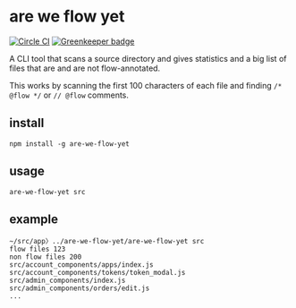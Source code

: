 # are we flow yet

[![Circle CI](https://circleci.com/gh/tmcw/are-we-flow-yet/tree/master.svg?style=shield)](https://circleci.com/gh/tmcw/are-we-flow-yet/tree/master)
[![Greenkeeper badge](https://badges.greenkeeper.io/tmcw/are-we-flow-yet.svg)](https://greenkeeper.io/)

A CLI tool that scans a source directory and gives
statistics and a big list of files that are and
are not flow-annotated.

This works by scanning the first 100 characters of
each file and finding `/* @flow */` or `// @flow` 
comments.

## install

    npm install -g are-we-flow-yet

## usage

    are-we-flow-yet src

## example

```
~/src/app〉../are-we-flow-yet/are-we-flow-yet src
flow files 123
non flow files 200
src/account_components/apps/index.js
src/account_components/tokens/token_modal.js
src/admin_components/index.js
src/admin_components/orders/edit.js
...
```
